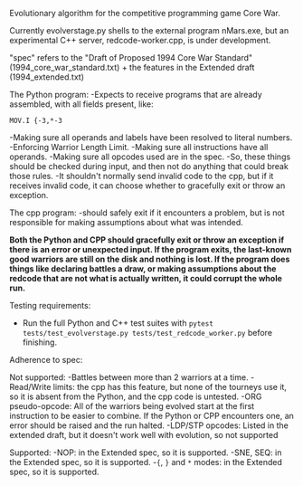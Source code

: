 Evolutionary algorithm for the competitive programming game Core War.

Currently evolverstage.py shells to the external program nMars.exe, but an experimental C++ server, redcode-worker.cpp, is under development.

"spec" refers to the "Draft of Proposed 1994 Core War Standard" (1994_core_war_standard.txt) + the features in the Extended draft (1994_extended.txt)

The Python program:
-Expects to receive programs that are already assembled, with all fields present, like:
```
MOV.I {-3,*-3
```
-Making sure all operands and labels have been resolved to literal numbers.
-Enforcing Warrior Length Limit.
-Making sure all instructions have all operands.
-Making sure all opcodes used are in the spec.
-So, these things should be checked during input, and then not do anything that could break those rules.
-It shouldn't normally send invalid code to the cpp, but if it receives invalid code, it can choose whether to gracefully exit or throw an exception.

The cpp program:
-should safely exit if it encounters a problem, but is not responsible for making assumptions about what was intended.

**Both the Python and CPP should gracefully exit or throw an exception if there is an error or unexpected input. If the program exits, the last-known good warriors are still on the disk and nothing is lost. If the program does things like declaring battles a draw, or making assumptions about the redcode that are not what is actually written, it could corrupt the whole run.**

Testing requirements:

- Run the full Python and C++ test suites with `pytest tests/test_evolverstage.py tests/test_redcode_worker.py` before finishing.

Adherence to spec:

Not supported:
-Battles between more than 2 warriors at a time.
-Read/Write limits: the cpp has this feature, but none of the tourneys use it, so it is absent from the Python, and the cpp code is untested.
-ORG pseudo-opcode: All of the warriors being evolved start at the first instruction to be easier to combine. If the Python or CPP encounters one, an error should be raised and the run halted.
-LDP/STP opcodes: Listed in the extended draft, but it doesn't work well with evolution, so not supported

Supported:
-NOP: in the Extended spec, so it is supported.
-SNE, SEQ: in the Extended spec, so it is supported. 
-`{`, `}` and `*` modes: in the Extended spec, so it is supported.
